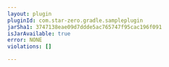 ```yaml
---
layout: plugin
pluginId: com.star-zero.gradle.sampleplugin
jarSha1: 3747138eae09d7ddde5ac765747f95cac196f091
isJarAvailable: true
error: NONE
violations: []

---
```

